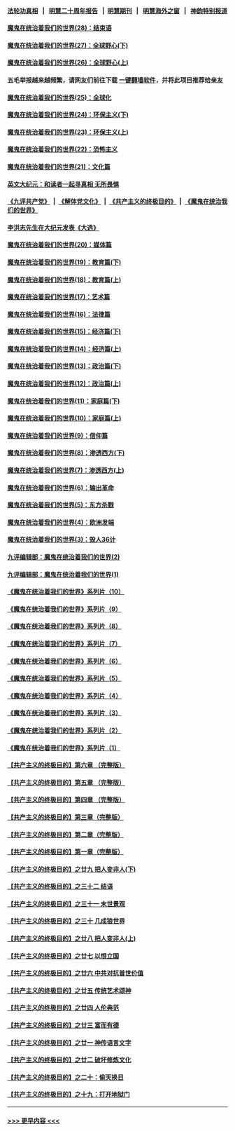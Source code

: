#### [法轮功真相](https://github.com/gfw-breaker/truth/blob/master/README.md?t=0) &nbsp;&nbsp;|&nbsp;&nbsp; [明慧二十周年报告](https://github.com/gfw-breaker/mh-reports/blob/master/README.md?t=0) &nbsp;&nbsp;|&nbsp;&nbsp;[明慧期刊](https://github.com/gfw-breaker/mh-qikan) &nbsp;&nbsp;|&nbsp;&nbsp; [明慧海外之窗](https://github.com/gfw-breaker/mh-news/blob/master/README.md?t=0) &nbsp;&nbsp;|&nbsp;&nbsp; [神韵特别报道](https://github.com/gfw-breaker/mh-news/blob/master/shenyun.md?t=0)
#### [魔鬼在统治着我们的世界(28)：结束语](../pages/nsc422/n10936246.md?t=07040152) 
#### [魔鬼在统治着我们的世界(27)：全球野心(下)](../pages/nsc422/n10928319.md?t=07040152) 
#### [魔鬼在统治着我们的世界(26)：全球野心(上)](../pages/nsc422/n10900318.md?t=07040152) 
#### 五毛举报越来越频繁，请网友们前往下载 [一键翻墙软件](https://github.com/gfw-breaker/ssr-accounts)，并将此项目推荐给亲友
#### [魔鬼在统治着我们的世界(25)：全球化](../pages/nsc422/n10788205.md?t=07040152) 
#### [魔鬼在统治着我们的世界(24)：环保主义(下)](../pages/nsc422/n10695307.md?t=07040152) 
#### [魔鬼在统治着我们的世界(23)：环保主义(上)](../pages/nsc422/n10688613.md?t=07040152) 
#### [魔鬼在统治着我们的世界(22)：恐怖主义](../pages/nsc422/n10614727.md?t=07040152) 
#### [魔鬼在统治着我们的世界(21)：文化篇](../pages/nsc422/n10597706.md?t=07040152) 
#### [英文大纪元：和读者一起寻真相 无所畏惧](../pages/nsc422/n12542027.md?t=07040152) 
#### [《九评共产党》](https://github.com/begood0513/9ping.md/blob/master/README.md) &nbsp;|&nbsp; [《解体党文化》](../../../../jtdwh.md/blob/master/README.md)  &nbsp;|&nbsp; [《共产主义的终极目的》](../../../../gczydzjmd.md/blob/master/README.md) &nbsp;|&nbsp; [《魔鬼在统治我们的世界》](../../../../mgztzwmdsj.md/blob/master/README.md) 
#### [李洪志先生在大纪元发表《大选》](../pages/nsc422/n12534746.md?t=07040152) 
#### [魔鬼在统治着我们的世界(20)：媒体篇](../pages/nsc422/n10586579.md?t=07040152) 
#### [魔鬼在统治着我们的世界(19)：教育篇(下)](../pages/nsc422/n10564808.md?t=07040152) 
#### [魔鬼在统治着我们的世界(18)：教育篇(上)](../pages/nsc422/n10526970.md?t=07040152) 
#### [魔鬼在统治着我们的世界(17)：艺术篇](../pages/nsc422/n10499093.md?t=07040152) 
#### [魔鬼在统治着我们的世界(16)：法律篇](../pages/nsc422/n10485969.md?t=07040152) 
#### [魔鬼在统治着我们的世界(15)：经济篇(下)](../pages/nsc422/n10469975.md?t=07040152) 
#### [魔鬼在统治着我们的世界(14)：经济篇(上)](../pages/nsc422/n10457370.md?t=07040152) 
#### [魔鬼在统治着我们的世界(13)：政治篇(下)](../pages/nsc422/n10448270.md?t=07040152) 
#### [魔鬼在统治着我们的世界(12)：政治篇(上)](../pages/nsc422/n10444576.md?t=07040152) 
#### [魔鬼在统治着我们的世界(11)：家庭篇(下)](../pages/nsc422/n10440961.md?t=07040152) 
#### [魔鬼在统治着我们的世界(10)：家庭篇(上)](../pages/nsc422/n10435448.md?t=07040152) 
#### [魔鬼在统治着我们的世界(9)：信仰篇](../pages/nsc422/n10432159.md?t=07040152) 
#### [魔鬼在统治着我们的世界(8)：渗透西方(下)](../pages/nsc422/n10429603.md?t=07040152) 
#### [魔鬼在统治着我们的世界(7)：渗透西方(上)](../pages/nsc422/n10426013.md?t=07040152) 
#### [魔鬼在统治着我们的世界(6)：输出革命](../pages/nsc422/n10421536.md?t=07040152) 
#### [魔鬼在统治着我们的世界(5)：东方杀戮](../pages/nsc422/n10417707.md?t=07040152) 
#### [魔鬼在统治着我们的世界(4)：欧洲发端](../pages/nsc422/n10414890.md?t=07040152) 
#### [魔鬼在统治着我们的世界(3)：毁人36计](../pages/nsc422/n10411583.md?t=07040152) 
#### [九评编辑部：魔鬼在统治着我们的世界(2)](../pages/nsc422/n10410036.md?t=07040152) 
#### [九评编辑部：魔鬼在统治着我们的世界(1)](../pages/nsc422/n10406825.md?t=07040152) 
#### [《魔鬼在统治着我们的世界》系列片（10）](../pages/nsc422/n12292670.md?t=07040152) 
#### [《魔鬼在统治着我们的世界》系列片（9）](../pages/nsc422/n12290859.md?t=07040152) 
#### [《魔鬼在统治着我们的世界》系列片（8）](../pages/nsc422/n12287445.md?t=07040152) 
#### [《魔鬼在统治着我们的世界》系列片（7）](../pages/nsc422/n12283425.md?t=07040152) 
#### [《魔鬼在统治着我们的世界》系列片（6）](../pages/nsc422/n12282314.md?t=07040152) 
#### [《魔鬼在统治着我们的世界》系列片（5）](../pages/nsc422/n12281419.md?t=07040152) 
#### [《魔鬼在统治着我们的世界》系列片（4）](../pages/nsc422/n12274024.md?t=07040152) 
#### [《魔鬼在统治着我们的世界》系列片（3）](../pages/nsc422/n12271322.md?t=07040152) 
#### [《魔鬼在统治着我们的世界》系列片（2）](../pages/nsc422/n12269049.md?t=07040152) 
#### [《魔鬼在统治着我们的世界》系列片（1）](../pages/nsc422/n12267575.md?t=07040152) 
#### [【共产主义的终极目的】第六章 （完整版）](../pages/nsc422/n11428913.md?t=07040152) 
#### [【共产主义的终极目的】第五章 （完整版）](../pages/nsc422/n11428912.md?t=07040152) 
#### [【共产主义的终极目的】第四章 （完整版）](../pages/nsc422/n11428907.md?t=07040152) 
#### [【共产主义的终极目的】第三章（完整版）](../pages/nsc422/n11428848.md?t=07040152) 
#### [【共产主义的终极目的】第二章（完整版）](../pages/nsc422/n11428831.md?t=07040152) 
#### [【共产主义的终极目的】第一章（完整版）](../pages/nsc422/n11417651.md?t=07040152) 
#### [【共产主义的终极目的】之廿九 把人变非人(下)](../pages/nsc422/n11344140.md?t=07040152) 
#### [【共产主义的终极目的】之三十二 结语](../pages/nsc422/n11360535.md?t=07040152) 
#### [【共产主义的终极目的】之三十一 末世景观](../pages/nsc422/n11351129.md?t=07040152) 
#### [【共产主义的终极目的】之三十 几成狼世界](../pages/nsc422/n11348280.md?t=07040152) 
#### [【共产主义的终极目的】之廿八 把人变非人(上)](../pages/nsc422/n11340492.md?t=07040152) 
#### [【共产主义的终极目的】之廿七 以恨立国](../pages/nsc422/n11336944.md?t=07040152) 
#### [【共产主义的终极目的】之廿六 中共对抗普世价值](../pages/nsc422/n11324785.md?t=07040152) 
#### [【共产主义的终极目的】之廿五 传统艺术颂神](../pages/nsc422/n11296396.md?t=07040152) 
#### [【共产主义的终极目的】之廿四 人伦典范](../pages/nsc422/n11296397.md?t=07040152) 
#### [【共产主义的终极目的】之廿三 富而有德](../pages/nsc422/n11283598.md?t=07040152) 
#### [【共产主义的终极目的】之廿一 神传语言文字](../pages/nsc422/n11263265.md?t=07040152) 
#### [【共产主义的终极目的】之廿二 破坏修炼文化](../pages/nsc422/n11245728.md?t=07040152) 
#### [【共产主义的终极目的】之二十：偷天换日](../pages/nsc422/n11238846.md?t=07040152) 
#### [【共产主义的终极目的】之十九：打开地狱门](../pages/nsc422/n11206376.md?t=07040152) 

----
#### [ >>> 更早内容 <<< ](../indexes/nsc422-earlier.md)
